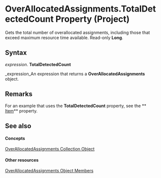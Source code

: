 
# OverAllocatedAssignments.TotalDetectedCount Property (Project)

Gets the total number of overallocated assignments, including those that exceed maximum resource time available. Read-only  **Long**.


## Syntax

 _expression_. **TotalDetectedCount**

 _expression_An expression that returns a  **OverAllocatedAssignments** object.


## Remarks

For an example that uses the  **TotalDetectedCount** property, see the ** [Item](5939e712-0abd-cb4b-31fe-ad2fa61835d6.md)** property.


## See also


#### Concepts


 [OverAllocatedAssignments Collection Object](b2856ebf-cff2-04a6-53c9-123de09f2a3b.md)
#### Other resources


 [OverAllocatedAssignments Object Members](80ede7eb-20fc-2637-6d2a-636904ee5e79.md)
